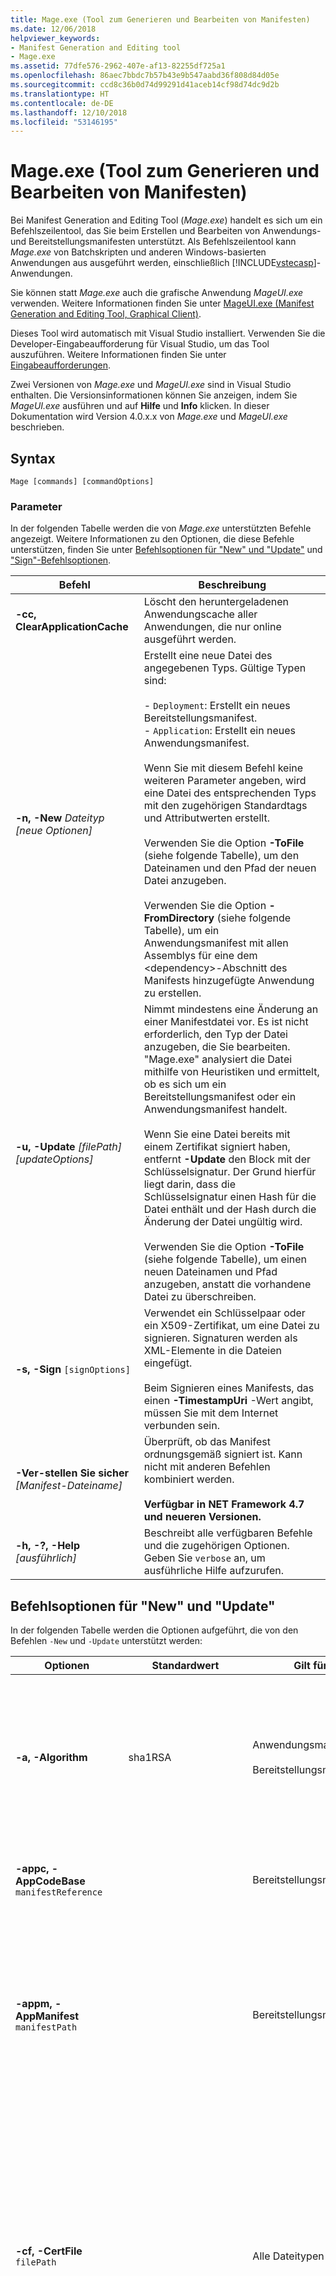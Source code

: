 ```yaml
---
title: Mage.exe (Tool zum Generieren und Bearbeiten von Manifesten)
ms.date: 12/06/2018
helpviewer_keywords:
- Manifest Generation and Editing tool
- Mage.exe
ms.assetid: 77dfe576-2962-407e-af13-82255df725a1
ms.openlocfilehash: 86aec7bbdc7b57b43e9b547aabd36f808d84d05e
ms.sourcegitcommit: ccd8c36b0d74d99291d41aceb14cf98d74dc9d2b
ms.translationtype: HT
ms.contentlocale: de-DE
ms.lasthandoff: 12/10/2018
ms.locfileid: "53146195"
---
```

# <a name="mageexe-manifest-generation-and-editing-tool"></a>Mage.exe (Tool zum Generieren und Bearbeiten von Manifesten)

Bei Manifest Generation and Editing Tool (*Mage.exe*) handelt es sich um ein Befehlszeilentool, das Sie beim Erstellen und Bearbeiten von Anwendungs- und Bereitstellungsmanifesten unterstützt. Als Befehlszeilentool kann *Mage.exe* von Batchskripten und anderen Windows-basierten Anwendungen aus ausgeführt werden, einschließlich [!INCLUDE[vstecasp](../../../includes/vstecasp-md.md)]-Anwendungen.

Sie können statt *Mage.exe* auch die grafische Anwendung *MageUI.exe* verwenden. Weitere Informationen finden Sie unter [MageUI.exe (Manifest Generation and Editing Tool, Graphical Client)](../../../docs/framework/tools/mageui-exe-manifest-generation-and-editing-tool-graphical-client.md).

Dieses Tool wird automatisch mit Visual Studio installiert. Verwenden Sie die Developer-Eingabeaufforderung für Visual Studio, um das Tool auszuführen. Weitere Informationen finden Sie unter [Eingabeaufforderungen](../../../docs/framework/tools/developer-command-prompt-for-vs.md).

Zwei Versionen von *Mage.exe* und *MageUI.exe* sind in Visual Studio enthalten. Die Versionsinformationen können Sie anzeigen, indem Sie *MageUI.exe* ausführen und auf **Hilfe** und **Info** klicken. In dieser Dokumentation wird Version 4.0.x.x von *Mage.exe* und *MageUI.exe* beschrieben.

## <a name="syntax"></a>Syntax

```console
Mage [commands] [commandOptions]
```

### <a name="parameters"></a>Parameter

In der folgenden Tabelle werden die von *Mage.exe* unterstützten Befehle angezeigt. Weitere Informationen zu den Optionen, die diese Befehle unterstützen, finden Sie unter [Befehlsoptionen für "New" und "Update"](#new-and-update-command-options) und ["Sign"-Befehlsoptionen](#sign-command-options).

|Befehl|Beschreibung|
|-------------|-----------------|
|**-cc, ClearApplicationCache**|Löscht den heruntergeladenen Anwendungscache aller Anwendungen, die nur online ausgeführt werden.|
|**-n, -New** *Dateityp [neue Optionen]*|Erstellt eine neue Datei des angegebenen Typs. Gültige Typen sind:<br /><br /> -   `Deployment`: Erstellt ein neues Bereitstellungsmanifest.<br />-   `Application`: Erstellt ein neues Anwendungsmanifest.<br /><br /> Wenn Sie mit diesem Befehl keine weiteren Parameter angeben, wird eine Datei des entsprechenden Typs mit den zugehörigen Standardtags und Attributwerten erstellt.<br /><br /> Verwenden Sie die Option **-ToFile** (siehe folgende Tabelle), um den Dateinamen und den Pfad der neuen Datei anzugeben.<br /><br /> Verwenden Sie die Option **-FromDirectory** (siehe folgende Tabelle), um ein Anwendungsmanifest mit allen Assemblys für eine dem \<dependency>-Abschnitt des Manifests hinzugefügte Anwendung zu erstellen.|
|**-u, -Update** *[filePath] [updateOptions]*|Nimmt mindestens eine Änderung an einer Manifestdatei vor. Es ist nicht erforderlich, den Typ der Datei anzugeben, die Sie bearbeiten. "Mage.exe" analysiert die Datei mithilfe von Heuristiken und ermittelt, ob es sich um ein Bereitstellungsmanifest oder ein Anwendungsmanifest handelt.<br /><br /> Wenn Sie eine Datei bereits mit einem Zertifikat signiert haben, entfernt **-Update** den Block mit der Schlüsselsignatur. Der Grund hierfür liegt darin, dass die Schlüsselsignatur einen Hash für die Datei enthält und der Hash durch die Änderung der Datei ungültig wird.<br /><br /> Verwenden Sie die Option **-ToFile** (siehe folgende Tabelle), um einen neuen Dateinamen und Pfad anzugeben, anstatt die vorhandene Datei zu überschreiben.|
|**-s, -Sign** `[signOptions]`|Verwendet ein Schlüsselpaar oder ein X509-Zertifikat, um eine Datei zu signieren. Signaturen werden als XML-Elemente in die Dateien eingefügt.<br /><br /> Beim Signieren eines Manifests, das einen **-TimestampUri** -Wert angibt, müssen Sie mit dem Internet verbunden sein.|
|**-Ver-stellen Sie sicher** *[Manifest-Dateiname]*|Überprüft, ob das Manifest ordnungsgemäß signiert ist. Kann nicht mit anderen Befehlen kombiniert werden. <br/><br/>**Verfügbar in NET Framework 4.7 und neueren Versionen.**|
|**-h, -?, -Help** *[ausführlich]*|Beschreibt alle verfügbaren Befehle und die zugehörigen Optionen. Geben Sie `verbose` an, um ausführliche Hilfe aufzurufen.|

## <a name="new-and-update-command-options"></a>Befehlsoptionen für "New" und "Update"

In der folgenden Tabelle werden die Optionen aufgeführt, die von den Befehlen `-New` und `-Update` unterstützt werden:

|Optionen|Standardwert|Gilt für|Beschreibung|
|-------------|-------------------|----------------|-----------------|
|**-a, -Algorithm**|sha1RSA|Anwendungsmanifeste,<br /><br /> Bereitstellungsmanifeste|Gibt den Algorithmus an, mit dem Abhängigkeitsdigests generiert werden sollen. Der Wert muss "sha256RSA" oder "sha1RSA" lauten.<br /><br /> Verwenden Sie diese Option mit dem Befehl "-Update". Diese Option wird bei der Verwendung des Befehls "-Sign" ignoriert.|
|**-appc, -AppCodeBase** `manifestReference`||Bereitstellungsmanifeste|Fügt einen URL- oder Dateipfadverweis in die Anwendungsmanifestdatei ein. Dieser Wert muss der vollständige Pfad zum Anwendungsmanifest sein.|
|**-appm, -AppManifest** `manifestPath`||Bereitstellungsmanifeste|Fügt einen Verweis auf das Anwendungsmanifest einer Bereitstellung in das Bereitstellungsmanifest ein.<br /><br /> Die mit `manifestPath` angegebene Datei muss vorhanden sein, andernfalls gibt *Mage.exe* einen Fehler aus. Wenn die Datei, auf die mit `manifestPath` verwiesen wird, kein Anwendungsmanifest ist, gibt *Mage.exe* einen Fehler aus.|
|**-cf, -CertFile** `filePath`||Alle Dateitypen|Gibt den Speicherort eines digitalen X509-Zertifikats zum Signieren eines Manifests oder einer Lizenzdatei an. Diese Option kann in Verbindung mit der Option **-Password** verwendet werden, wenn ein Zertifikat ein Kennwort für Personal Information Exchange (PFX)-Dateien erfordert. Ab .NET Framework 4.7 ist, wenn die Datei keinen privaten Schlüssel enthält, eine Kombination der Optionen **-CryptoProvider** und **-KeyContainer** erforderlich.<br/><br/>Ab .NET Framework 4.6.2 signiert *Mage.exe* Manifeste mit CNG- sowie CAPI-Zertifikaten.|
|**-ch, -CertHash** `hashSignature`||Alle Dateitypen|Der Hash eines im persönlichen Zertifikatspeicher des Clientcomputers gespeicherten digitalen Zertifikats. Dieser entspricht der Zeichenfolge des Fingerabdrucks eines digitalen Zertifikats, das in der Zertifikatkonsole von Windows angezeigt wird.<br /><br /> `hashSignature` kann groß oder klein geschrieben werden und als einzelne Zeichenfolge oder so angegeben werden, dass die einzelnen Oktette des Fingerabdrucks durch Leerzeichen getrennt sind und der vollständige Fingerabdruck in Anführungszeichen eingeschlossen ist.|
|**-csp, -CryptoProvider** `provider-name`||Alle Dateitypen|Gibt den Namen eines Kryptografiedienstanbieters (Cryptographic Service Provider,CSP) an, der den privaten Schlüsselcontainer enthält. Diese Option erfordert die Option **-KeyContainer**.<br/><br/>Diese Option ist ab .NET Core 4.7 verfügbar.|
|**-fd, -FromDirectory** `directoryPath`||Anwendungsmanifeste,|Füllt das Anwendungsmanifest mit Beschreibungen aller Assemblys und Dateien im `directoryPath`, einschließlich aller Unterverzeichnisse, wobei `directoryPath` das Verzeichnis ist, das die bereitzustellende Anwendung enthält. Bei jeder Datei im Verzeichnis stellt *Mage.exe* fest, ob es sich bei der Datei um eine Assembly oder eine statische Datei handelt. Bei einer Assembly wird der Anwendung ein `<dependency>` -Tag und ein `installFrom` -Attribut mit dem Assemblynamen, der CodeBase und der Version hinzugefügt. Bei einer statischen Datei wird ein `<file>` -Tag hinzugefügt. *Mage.exe* verwendet zudem einige einfache Heuristiken zum Ermitteln der zentralen ausführbaren Datei für die Anwendung und kennzeichnet diese als Einstiegspunkt der ClickOnce-Anwendung im Manifest.<br /><br /> *Mage.exe* markiert nie automatisch eine Datei als „Datendatei“. Sie müssen dies manuell durchführen. Weitere Informationen finden Sie unter [How to: Include a Data File in a ClickOnce Application](/visualstudio/deployment/how-to-include-a-data-file-in-a-clickonce-application).<br /><br /> *Mage.exe* generiert zudem einen Hash für jede Datei auf Grundlage ihrer Größe. ClickOnce verwendet diese Hashes, um sicherzustellen, dass die Dateien der Bereitstellung seit Erstellung des Manifests nicht manipuliert wurden. Falls sich Dateien in der Bereitstellung ändern, können Sie *Mage.exe* mit dem Befehl **-Update** und der Option **-FromDirectory** ausführen. Auf diese Weise werden die Hashes und die Assemblyversionen aller Dateien, auf die verwiesen wird, aktualisiert.<br /><br /> **-FromDirectory** schließt alle Dateien in allen Unterverzeichnissen ein, die im `directoryPath`gefunden werden.<br /><br /> Wenn Sie **-FromDirectory** mit dem Befehl **-Update** verwenden, entfernt *Mage.exe* alle Dateien im Anwendungsmanifest, die im Verzeichnis nicht mehr vorhanden sind.|
|**-if, -IconFile**  `filePath`||Anwendungsmanifeste,|Gibt den vollständigen Pfad zu einer ICO-Symboldatei an. Dieses Symbol wird neben dem Anwendungsnamen im Startmenü und im zugehörigen Eintrag unter "Software" angezeigt. Wenn kein Symbol angegeben wird, wird ein Standardsymbol verwendet.|
|**-ip, -IncludeProviderURL**  `url`|true|Bereitstellungsmanifeste|Gibt an, ob das Bereitstellungsmanifest den von **-ProviderURL**festgelegten Wert für den Updatespeicherort enthält.|
|**-i, -Install** `willInstall`|true|Bereitstellungsmanifeste|Gibt an, ob die ClickOnce-Anwendung auf dem lokalen Computer installiert oder ob sie über das Web ausgeführt werden soll. Wenn eine Anwendung installiert wird, wird diese im **Startmenü** von Windows angezeigt. Gültige Werte sind "true" oder "t" und "false" oder "f".<br /><br /> Wenn Sie die Option **-MinVersion** angeben und ein Benutzer eine ältere Version als jene installiert hat, die **-MinVersion** entspricht, wird die Anwendung zur Installation gezwungen, unabhängig von dem Wert, den Sie an **-Install**übergeben.<br /><br /> Diese Option kann nicht mit der Option **-BrowserHosted** verwendet werden. Wenn Sie beide Optionen für das gleiche Manifest angeben, wird ein Fehler ausgelöst.|
|**-kc, -KeyContainer** `name`||Alle Dateitypen|Gibt den Schlüsselcontainer an, der den Namen für den privaten Schlüssel enthält. Diese Option erfordert die Option **CyproProvider**.<br/><br/>Diese Option ist ab .NET Core 4.7 verfügbar.|
|**-mv, -MinVersion**  `[version]`|Die im ClickOnce-Bereitstellungsmanifest aufgeführte Version, wie im Flag **-Version** angegeben.|Bereitstellungsmanifeste|Die Version dieser Anwendung, die ein Benutzer mindestens ausführen muss. Dieses Flag macht die genannte Version der Anwendung zu einem erforderlichen Update. Wenn Sie eine Version Ihres Produkts mit einer wichtigen Änderung oder einer Korrektur eines schwerwiegenden Sicherheitsmangels freigeben, können Sie mithilfe dieses Flags angeben, dass das Update installiert werden muss und der Benutzer keine früheren Versionen mehr ausführen kann.<br /><br /> `version` weist dieselbe Semantik wie das Argument für das Flag **-Version** auf.|
|**-n, -Name** `nameString`|Bereitstellen|Alle Dateitypen|Der Name, der zum Angeben der Anwendung verwendet wird. ClickOnce verwendet diesen Namen zum Identifizieren der Anwendung im **Startmenü** (wenn die Anwendung so konfiguriert ist, dass sie sich selbst installiert) und in Dialogfeldern zum Erweitern von Berechtigungen. **Hinweis:** Wenn Sie ein vorhandenes Manifest aktualisieren und keinen Herausgebernamen mit dieser Option angeben, aktualisiert *Mage.exe* das Manifest mit dem auf dem Computer definierten Organisationsnamen. Zur Verwendung eines anderen Namens müssen Sie diese Option verwenden und den gewünschten Herausgebernamen angeben.|
|**-pwd, -Password** `passwd`||Alle Dateitypen|Das Kennwort, das zum Signieren eines Manifests mit einem digitalen Zertifikat verwendet wird. Muss zusammen mit der Option **-CertFile** verwendet werden.|
|**-p, Processor** `processorValue`|MSIL|Anwendungsmanifeste,<br /><br /> Bereitstellungsmanifeste|Die Mikroprozessorarchitektur, auf der diese Verteilung ausgeführt wird. Dieser Wert muss angegeben werden, wenn Sie eine oder mehrere Installationen vorbereiten, deren Assemblys für einen bestimmten Mikroprozessor vorkompiliert wurden. Gültige Werte sind u.a. `msil`, `x86`, `ia64`und `amd64`. `msil` steht für Microsoft Intermediate Language. Alle Ihre Assemblys sind daher plattformunabhängig und werden bei der ersten Ausführung der Anwendung von der Common Language Runtime (CLR) just in time kompiliert.|
|**-pu,** **-ProviderURL** `url`||Bereitstellungsmanifeste|Gibt die URL an, die ClickOnce auf Anwendungsupdates überprüft.|
|**-pub, -Publisher** `publisherName`||Anwendungsmanifeste,<br /><br /> Bereitstellungsmanifeste|Fügt den Herausgebernamen zum Beschreibungselement des Bereitstellungs- oder Anwendungsmanifests hinzu. Bei Verwendung mit einem Anwendungsmanifest muss **-UseManifestForTrust** zudem mit dem Wert TRUE oder T angegeben werden. Andernfalls verursacht dieser Parameter einen Fehler.|
|**-s, -SupportURL**  `url`||Anwendungsmanifeste,<br /><br /> Bereitstellungsmanifeste|Gibt den Link an, der unter "Software" für die ClickOnce-Anwendung angezeigt wird.|
|**-ti, -TimestampUri** `uri`||Anwendungsmanifeste,<br /><br /> Bereitstellungsmanifeste|Die URL eines digitalen Zeitstempeldiensts. Der Zeitstempel für Manifeste verhindert, dass Sie ein Manifest neu signieren müssen, wenn das digitale Zertifikat abläuft, bevor Sie die nächste Version der Anwendung bereitstellen. Weitere Informationen finden Sie unter [Mitglieder des Windows-Programms für Stammzertifikate](https://go.microsoft.com/fwlink/?LinkId=159000).|
|**-t, -ToFile** `filePath`|-   New:<br />-   Deployment: deploy.application<br />-   Application: application.exe.manifest<br />-   Update:<br />-   Die Eingabedatei.|Alle Dateitypen|Gibt den Ausgabepfad der Datei an, die erstellt oder geändert wurde.<br /><br /> Wenn **-ToFile** bei Verwendung von **-New**nicht angegeben wird, wird die Ausgabe in das aktuelle Arbeitsverzeichnis geschrieben. Wenn **-ToFile** bei Verwendung von **-Update** nicht angegeben wird, schreibt *Mage.exe* die Datei zurück in die Eingabedatei.|
|**-tr, -TrustLevel** `level`|Auf Grundlage der Zone, in der sich die Anwendungs-URL befindet|Anwendungsmanifeste,|Die Vertrauensebene, die der Anwendung auf Clientcomputern gewährt wird. Zu den gültigen Werten zählen "Internet", "Intranet" und "FullTrust".|
|**-um, -UseManifestForTrust** `willUseForTrust`|False|Anwendungsmanifeste,|Gibt an, ob für Entscheidungen über die Vertrauenswürdigkeit die digitale Signatur des Anwendungsmanifests verwendet wird, wenn die Anwendung auf dem Client ausgeführt wird. Wenn Sie "true" oder "t" angeben, wird das Anwendungsmanifest für Entscheidungen über die Vertrauenswürdigkeit verwendet. Bei Angabe von "false" oder "f" wird die Signatur des Bereitstellungsmanifests verwendet.|
|**-v, -Version** `versionNumber`|1.0.0.0|Anwendungsmanifeste,<br /><br /> Bereitstellungsmanifeste|Die Version der Bereitstellung. Das Argument muss eine gültige Versionszeichenfolge im Format „*N.N.N.N*“ sein, wobei „*N*“ eine ganze 32-Bit-Zahl ohne Vorzeichen sein muss.|
|**-wpf, -WPFBrowserApp**  `isWPFApp`|False|Anwendungsmanifeste,<br /><br /> Bereitstellungsmanifeste|Verwenden Sie dieses Flag nur für Windows Presentation Foundation-Anwendungen (WPF), die in Internet Explorer gehostet werden, nicht für eigenständig ausführbare Dateien. Gültige Werte sind "true" oder "t" und "false" oder "f".<br /><br /> Fügt für Anwendungsmanifeste das `hostInBrowser` -Attribut unter dem `entryPoint` -Element des Anwendungsmanifests ein.<br /><br /> Legt für Bereitstellungsmanifeste für das `install` -Attribut im `deployment` -Element den Wert "false" fest und speichert das Bereitstellungsmanifest mit der Erweiterung ".xbap". Wenn dieses Argument zusammen mit dem Argument **-Install** angeben wird, wird ein Fehler ausgelöst, da eine im Browser gehostete Anwendung keine installierte Offlineanwendung sein darf.|

## <a name="sign-command-options"></a>Sign-Befehlsoptionen

In der folgenden Tabelle werden die Optionen angezeigt, die von dem Befehl `-Sign` unterstützt werden und für alle Dateitypen gelten.

|Optionen|Beschreibung|
|-------------|-----------------|
|**-cf, -CertFile** `filePath`|Gibt den Speicherort eines digitalen Zertifikats zum Signieren eines Manifests an. Diese Option kann in Verbindung mit der Option **-Password** verwendet werden, wenn ein Zertifikat ein Kennwort für Personal Information Exchange (PFX)-Dateien erfordert. Ab .NET Framework 4.7 ist, wenn die Datei keinen privaten Schlüssel enthält, eine Kombination der Optionen **-CryptoProvider** und **-KeyContainer** erforderlich.<br/><br/>Ab .NET Framework 4.6.2 signiert *Mage.exe* Manifeste mit CNG- sowie CAPI-Zertifikaten.|
|**-ch, -CertHash** `hashSignature`|Der Hash eines im persönlichen Zertifikatspeicher des Clientcomputers gespeicherten digitalen Zertifikats. Dieser entspricht der Eigenschaft "Fingerabdruck" eines digitalen Zertifikats, das in der Zertifikatkonsole von Windows angezeigt wird.<br /><br /> `hashSignature` kann groß oder klein geschrieben werden und als einzelne Zeichenfolge oder so angegeben werden, dass die einzelnen Oktette des Fingerabdrucks durch Leerzeichen getrennt sind und der vollständige Fingerabdruck in Anführungszeichen eingeschlossen ist.|
**-csp, -CryptoProvider** `provider-name`|Gibt den Namen eines Kryptografiedienstanbieters (Cryptographic Service Provider,CSP) an, der den privaten Schlüsselcontainer enthält. Diese Option erfordert die Option **-KeyContainer**.<br/><br/>Diese Option ist ab .NET Core 4.7 verfügbar.|
|**-kc, -KeyContainer** `name`|Gibt den Schlüsselcontainer an, der den Namen für den privaten Schlüssel enthält. Diese Option erfordert die Option **CyproProvider**.<br/><br/>Diese Option ist ab .NET Core 4.7 verfügbar.|
|**-pwd, -Password** `passwd`|Das Kennwort, das zum Signieren eines Manifests mit einem digitalen Zertifikat verwendet wird. Muss zusammen mit der Option **-CertFile** verwendet werden.|
|**-t, -ToFile** `filePath`|Gibt den Ausgabepfad der Datei an, die erstellt oder geändert wurde.|

## <a name="remarks"></a>Hinweise

Bei allen Argumenten für *Mage.exe* wird nicht zwischen Groß- und Kleinschreibung unterschieden. Befehlen und Optionen kann ein Strich (-) oder ein Schrägstrich (/) als Präfix vorangestellt werden.

Alle mit dem Befehl **-Sign** verwendeten Argumente können jederzeit auch mit den Befehlen **-New** und **-Update** verwendet werden. Folgende Befehle sind gleichwertig.

```console
mage -Sign c:\HelloWorldDeployment\HelloWorld.deploy -CertFile cert.pfx
mage -Update c:\HelloWorldDeployment\HelloWorld.deploy -CertFile cert.pfx
```

> [!NOTE]
> Ab Version 4.6.2 von .NET Framework werden auch CNG-Zertifikate unterstützt.

 Das Signieren sollte zum Schluss erfolgen, da ein signiertes Dokument einen Hash der Datei verwendet, um zu überprüfen, ob die Signatur für das Dokument gültig ist. Wenn Sie Änderungen an einer signierten Datei vornehmen, müssen Sie sie erneut signieren. Wenn Sie ein Dokument signieren, das bereits signiert wurde, ersetzt *Mage.exe* die alte Signatur durch die neue Signatur.

 Wenn Sie ein Bereitstellungsmanifest mithilfe der Option **-AppManifest** füllen, geht *Mage.exe* davon aus, dass sich das Anwendungsmanifest im selben Verzeichnis wie das Bereitstellungsmanifest befindet, und zwar in einem Unterverzeichnis, das nach der aktuellen Bereitstellungsversion benannt ist. Das Bereitstellungsmanifest wird entsprechend konfiguriert. Wenn sich das Anwendungsmanifest in einem anderen Verzeichnis befinden soll, verwenden Sie die Option **-AppCodeBase** , um das alternative Verzeichnis festzulegen.

 Das Bereitstellungs- und das Anwendungsmanifest müssen signiert werden, bevor Sie die Anwendung bereitstellen. Einen Leitfaden zum Signieren von Manifesten finden Sie unter [Trusted Application Deployment Overview](/visualstudio/deployment/trusted-application-deployment-overview).

 Die Option **-TrustLevel** für Anwendungsmanifeste beschreibt den Berechtigungssatz, der für eine Anwendung erforderlich ist, damit sie auf dem Clientcomputer ausgeführt werden kann. Standardmäßig wird Anwendungen auf Grundlage der *Zone* , in der sich die zugehörige URL befindet, eine Vertrauensebene zugewiesen. Anwendungen, die über ein Unternehmensnetzwerk bereitgestellt werden, werden in der Regel in der Intranetzone platziert. Anwendungen, die über das Internet bereitgestellt werden, werden in der Internetzone platziert. In beiden Sicherheitszonen wird der Zugriff der Anwendung auf lokale Ressourcen eingeschränkt, wobei für die Intranetzone etwas geringere Einschränkungen der Berechtigungen gelten als für die Internetzone. Anwendungen in der FullTrust-Zone wird vollständiger Zugriff auf die lokalen Ressourcen eines Computers gewährt. Wenn Sie mithilfe der Option **-TrustLevel** eine Anwendung in dieser Zone platzieren, fordert die Trust-Manager-Komponente der CLR den Benutzer auf, anzugeben, ob diese höhere Vertrauensebene gewährt werden soll. Bei Bereitstellung der Anwendung über ein Unternehmensnetzwerk können Sie die Vertrauensebene der Anwendung mithilfe der Bereitstellung vertrauenswürdiger Anwendungen erhöhen, ohne dazu den Benutzer auffordern zu müssen.

 Anwendungsmanifeste unterstützen zudem benutzerdefinierte Trust-Abschnitte. Auf diese Weise kann die Anwendung das Sicherheitsprinzip der geringsten Berechtigung einhalten, da Sie das Manifest so konfigurieren können, dass nur genau die Berechtigungen angefordert werden, die zum Ausführen der Anwendung erforderlich sind. *Mage.exe* bietet keine direkte Unterstützung für das Hinzufügen eines benutzerdefinierten Trust-Abschnitts. Sie können einen solchen Abschnitt mit einem Text-Editor, einem XML-Parser oder dem grafischen Tool *MageUI.exe* hinzufügen. Weitere Informationen zum Hinzufügen benutzerdefinierter Trust-Abschnitte mit *MageUI.exe* finden Sie unter [MageUI.exe (Manifest Generation and Editing Tool, grafischer Client)](../../../docs/framework/tools/mageui-exe-manifest-generation-and-editing-tool-graphical-client.md).

Visual Studio 2017 enthält Version 4.6.1 von *Mage.exe*. Manifeste, die mit dieser Version von *Mage.exe* erstellt werden, sind an .NET Framework 4 ausgerichtet. Für die Verwendung früherer Versionen von .NET Framework verwenden Sie eine frühere Version von *Mage.exe*.

Beim Hinzufügen oder Entfernen von Assemblys aus einem vorhandenen Manifest oder beim erneuten Signieren eines vorhandenen Manifests wird das Manifest nicht von *Mage.exe* für die Verwendung von .NET Framework 4 aktualisiert.

In den folgenden Tabellen werden diese Funktionen und Einschränkungen aufgeführt:

|Manifestversion|Vorgang|Mage v2.0|Mage v4.0|
|----------------------|---------------|---------------|---------------|
|Manifest für Anwendungen, für die als Ziel Version 2.0 oder 3.x von .NET Framework verwendet wird|Öffnen|OK|OK|
||Schließen|OK|OK|
||Speichern|OK|OK|
||Erneut signieren|OK|OK|
||Neu|OK|Nicht unterstützt|
||Aktualisieren (siehe unten)|OK|OK|
|Manifest für Anwendungen, für die als Ziel Version 4 von .NET Framework verwendet wird|Öffnen|OK|OK|
||Schließen|OK|OK|
||Speichern|OK|OK|
||Erneut signieren|OK|OK|
||Neu|Nicht unterstützt|OK|
||Aktualisieren (siehe unten)|Nicht unterstützt|OK|

|Manifestversion|Details zum Aktualisierungsvorgang|Mage v2.0|Mage v4.0|
|----------------------|------------------------------|---------------|---------------|
|Manifest für Anwendungen, für die als Ziel Version 2.0 oder 3.x von .NET Framework verwendet wird|Ändern einer Assembly|OK|OK|
||Hinzufügen einer Assembly|OK|OK|
||Entfernen einer Assembly|OK|OK|
|Manifest für Anwendungen, für die als Ziel Version 4 von .NET Framework verwendet wird|Ändern einer Assembly|Nicht unterstützt|OK|
||Hinzufügen einer Assembly|Nicht unterstützt|OK|
||Entfernen einer Assembly|Nicht unterstützt|OK|

 "Mage.exe" erstellt neue Manifeste, für die als Ziel [!INCLUDE[net_client_v40_long](../../../includes/net-client-v40-long-md.md)]verwendet wird. ClickOnce-Anwendungen, die [!INCLUDE[net_client_v40_long](../../../includes/net-client-v40-long-md.md)] als Ziel verwenden, können sowohl mit [!INCLUDE[net_client_v40_long](../../../includes/net-client-v40-long-md.md)] als auch mit der Vollversion von .NET Framework 4 ausgeführt werden. Wenn für die Anwendung als Ziel die Vollversion von .NET Framework 4 verwendet wird und eine Ausführung unter [!INCLUDE[net_client_v40_long](../../../includes/net-client-v40-long-md.md)] nicht möglich ist, entfernen Sie das Clientelement `<framework>` mit einem Text-Editor, und signieren Sie das Manifest erneut.

Nachfolgend wird ein Beispiel für ein `<framework>` -Element dargestellt, für das als Ziel [!INCLUDE[net_client_v40_long](../../../includes/net-client-v40-long-md.md)]festgelegt ist:

```xml
<framework targetVersion="4.0" profile="client" supportedRuntime="4.0.20506" />
```

## <a name="examples"></a>Beispiele

Im folgenden Beispiel wird die Benutzeroberfläche von Mage (*MageUI.exe*) geöffnet.

```console
mage
```

In den folgenden Beispielen werden ein Standardbereitstellungsmanifest und ein Standardanwendungsmanifest erstellt. Diese Dateien werden alle im aktuellen Arbeitsverzeichnis unter den Namen deploy.application bzw. application.exe.manifest erstellt.

```console
mage -New Deployment
mage -New Application
```

Im folgenden Beispiel wird ein mit allen Assemblys und Ressourcendateien aus dem aktuellen Verzeichnis gefülltes Anwendungsmanifest erstellt.

```console
mage -New Application -FromDirectory . -Version 1.0.0.0
```

Im folgenden Beispiel wird das vorherige Beispiel fortgesetzt, indem der Bereitstellungsname und der Zielmikroprozessor angegeben werden. Zudem wird eine URL angegeben, unter der ClickOnce nach Updates sucht.

```console
mage -New Application -FromDirectory . -Name "Hello, World! Application" -Version 1.0.0.0 -Processor "x86" -ProviderUrl http://internalserver/HelloWorld/
```

Das folgende Beispiel veranschaulicht, wie Sie ein Manifestpaar für die Bereitstellung einer WPF-Anwendung erstellen, die in Internet Explorer gehostet wird.

```console
mage -New Application -FromDirectory . -Version 1.0.0.0 -WPFBrowserApp true
mage -New Deployment -AppManifest 1.0.0.0\application.manifest -WPFBrowserApp true
```

Im folgenden Beispiel wird ein mit allen Assemblys und Ressourcendateien aus dem aktuellen Verzeichnis gefülltes Anwendungsmanifest erstellt und signiert.

```console
mage -New Application -FromDirectory . -Version 1.0.0.0 -KeyContainer keypair.snk -CryptoProvider "Microsoft Enhanced Cryptographic Provider v1.0"
```

Im folgenden Beispiel wird ein Bereitstellungsmanifest mit Informationen aus einem Anwendungsmanifest aktualisiert. Dann wird die CodeBase für den Speicherort des Anwendungsmanifests festgelegt.

```console
mage -Update HelloWorld.deploy -AppManifest 1.0.0.0\application.manifest -AppCodeBase http://internalserver/HelloWorld.deploy
```

Im folgenden Beispiel wird das Bereitstellungsmanifest so bearbeitet, dass ein Update der installierten Version des Benutzers erzwungen wird.

```console
mage -Update c:\HelloWorldDeployment\HelloWorld.deploy -MinVersion 1.1.0.0
```

Im folgenden Beispiel wird das Bereitstellungsmanifest angewiesen, das Anwendungsmanifest aus einem anderen Verzeichnis abzurufen.

```console
mage -Update HelloWorld.deploy -AppCodeBase http://anotherserver/HelloWorld/1.1.0.0/
```

Im folgenden Beispiel wird ein vorhandenes Bereitstellungsmanifest mithilfe eines digitalen Zertifikats im aktuellen Arbeitsverzeichnis signiert.

```console
mage -Sign deploy.application -CertFile cert.pfx -Password <passwd>
```

Im folgenden Beispiel wird ein vorhandenes Bereitstellungsmanifest mithilfe eines digitalen Zertifikats und eines privaten Schlüssels im aktuellen Arbeitsverzeichnis signiert.

```console
mage -Sign deploy.application -CertFile cert.pfx -KeyContainer keyfile.snk -CryptoProvider "Microsoft Enghanced Cryptographic Provider v1.0"
```

## <a name="see-also"></a>Siehe auch

- [ClickOnce-Sicherheit und Bereitstellung](/visualstudio/deployment/clickonce-security-and-deployment)
- [Exemplarische Vorgehensweise: Manuelles Bereitstellen einer ClickOnce-Anwendung](/visualstudio/deployment/walkthrough-manually-deploying-a-clickonce-application)
- [Überblick über die Bereitstellung vertrauenswürdiger Anwendungen](/visualstudio/deployment/trusted-application-deployment-overview)
- [MageUI.exe (Tool zum Generieren und Bearbeiten von Manifesten, grafischer Client)](../../../docs/framework/tools/mageui-exe-manifest-generation-and-editing-tool-graphical-client.md)
- [Eingabeaufforderungen](../../../docs/framework/tools/developer-command-prompt-for-vs.md)